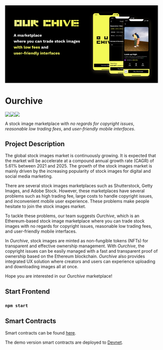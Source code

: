 ![banner](.assets/ourchive_banner.png)

# Ourchive

<div style="display:flex;">
  <img src="https://img.shields.io/badge/React-61DAFB?style=flat&logo=React&logoColor=white"/>
    <img src="https://img.shields.io/badge/TypeScript-3178C6?style=flat&logo=TypeScript&logoColor=white"/>
 <img src="https://img.shields.io/badge/StyledComponents-DB7093?style=flat&logo=StyledComponents&logoColor=white"/>
</div>

A stock image marketplace with _no regards for copyright issues_, _reasonable low trading fees_, and _user-friendly mobile interfaces_.

## Project Description

The global stock images market is continuously growing. It is expected that the market will be accelerate at a compound annual growth rate (CAGR) of 5.61% between 2021 and 2025. The growth of the stock images market is mainly driven by the increasing popularity of stock images for digital and social media marketing.

There are several stock images marketplaces such as Shutterstock, Getty Images, and Adobe Stock. However, these marketplaces have several problems such as high trading fee, large costs to handle copyright issues, and inconvenient mobile user experience. These problems make people hesitate to join the stock images market.

To tackle these problems, our team suggests _Ourchive_, which is an Ethereum-based stock image marketplace where you can trade stock images with no regards for copyright issues, reasonable low trading fees, and user-friendly mobile interfaces.

In _Ourchive_, stock images are minted as non-fungible tokens (NFTs) for transparent and effective ownership management. With _Ourchive_, the copyright issues can be easily managed with a fast and transparent proof of ownership based on the Ethereum blockchain. _Ourchive_ also provides integrated UX solution where creators and users can experience uploading and downloading images all at once.

Hope you are interested in our _Ourchive_ marketplace!

## Start Frontend

### `npm start`

## Smart Contracts

Smart contracts can be found [here]().

The demo version smart contracts are deployed to [Devnet]().
